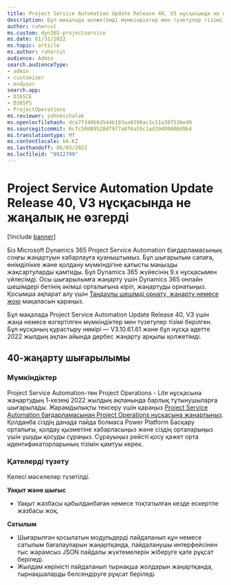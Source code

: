 ```yaml
---
title: Project Service Automation Update Release 40, V3 нұсқасында не жаңалық не өзгерді
description: Бұл мақалада қолжетімді мүмкіндіктер мен түзетулер тізімі берілген Microsoft Dynamics 365 Project Service Automation Жаңарту шығарылымы 40, V3.
author: ruhercul
ms.custom: dyn365-projectservice
ms.date: 01/31/2022
ms.topic: article
ms.author: ruhercul
audience: Admin
search.audienceType:
- admin
- customizer
- enduser
search.app:
- D365CE
- D365PS
- ProjectOperations
ms.reviewer: johnmichalak
ms.openlocfilehash: dca7f340b8d544b183aa0390ac3c11a38f536ed0
ms.sourcegitcommit: 6cfc50d89528df977a8f6a55c1ad39d99800d9b4
ms.translationtype: MT
ms.contentlocale: kk-KZ
ms.lasthandoff: 06/03/2022
ms.locfileid: "8912799"
---
```

# <a name="whats-new-or-changed-in-project-service-automation-update-release-40-v3"></a>Project Service Automation Update Release 40, V3 нұсқасында не жаңалық не өзгерді

[!include [banner](../includes/psa-now-project-operations.md)]

Біз Microsoft Dynamics 365 Project Service Automation бағдарламасының соңғы жаңартуын хабарлауға қуаныштымыз. Бұл шығарылым сапаға, өнімділікке және қолдану мүмкіндігіне қатысты маңызды жақсартуларды қамтиды. Бұл Dynamics 365 жүйесінің 9.x нұсқасымен үйлесімді. Осы шығарылымға жаңарту үшін Dynamics 365 онлайн шешімдері бетінің әкімші орталығына кіріп, жаңартуды орнатыңыз. Қосымша ақпарат алу үшін [Таңдаулы шешімді орнату, жаңарту немесе жою](/power-platform/admin/install-remove-preferred-solution) мақаласын қараңыз.

Бұл мақалада Project Service Automation Update Release 40, V3 үшін жаңа немесе өзгертілген мүмкіндіктер мен түзетулер тізімі берілген. Бұл нұсқаның құрастыру нөмірі — V3.10.61.61 және бұл нұсқа әдетте 2022 жылдың ақпан айында дербес жаңарту арқылы қолжетімді.

## <a name="update-release-40"></a>40-жаңарту шығарылымы

### <a name="features"></a>Мүмкіндіктер
Project Service Automation-тен Project Operations - Lite нұсқасына жаңартудың 1-кезеңі 2022 жылдың ақпанында барлық тұтынушыларға шығарылады. Жарамдылықты тексеру үшін қараңыз [Project Service Automation бағдарламасынан Project Operations нұсқасына жаңартыңыз](upgrade-project-operations-non-stocked.md). Қолданба сіздің данада пайда болмаса Power Platform Басқару орталығы, қолдау қызметіне хабарласыңыз және сіздің орталарыңыз үшін ұшуды қосуды сұраңыз. Сұрауыңыз рейсті қосу қажет орта идентификаторларының тізімін қамтуы керек.

### <a name="bug-fixes"></a>Қателерді түзету

Келесі мәселелер түзетілді.

**Уақыт және шығыс**
- Уақыт жазбасы қабылданбаған немесе тоқтатылған кезде ескертпе жазбасы жоқ. 

**Сатылым**

- Шығарылған қосылатын модульдерді пайдаланып құн немесе сатылым бағалауларын жаңартқанда, пайдаланушы интерфейсінен тыс жарамсыз JSON пайдалы жүктемелерін жіберуге қате рұқсат беріледі.
- Жылдам көріністі пайдаланып тырнақша жолдарын жаңартқанда, тырнақшаларды белсендіруге рұқсат беріледі.
